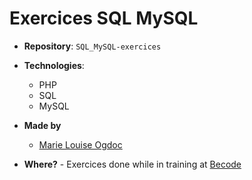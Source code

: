 # Exercices SQL MySQL

- **Repository**: `SQL_MySQL-exercices`

- **Technologies**:
  - PHP
  - SQL
  - MySQL

- **Made by**  
  - [Marie Louise Ogdoc](https://github.com/OGlou7)

- **Where?**
        - Exercices done while in training at [Becode](https://github.com/becodeorg/)
